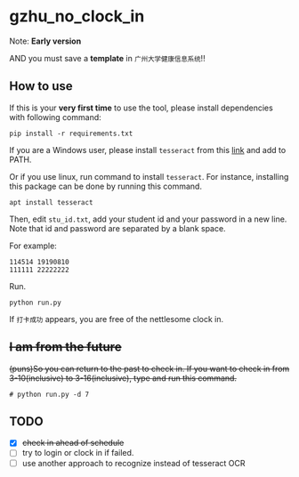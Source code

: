 # gzhu_no_clock_in

Note: **Early version**

AND you must save a **template** in `广州大学健康信息系统`!!

## How to use

If this is your **very first time** to use the tool, please install dependencies with following command:

``` shell
pip install -r requirements.txt
```

If you are a Windows user, please install `tesseract` from this [link](https://digi.bib.uni-mannheim.de/tesseract/) and add to PATH.

Or if you use linux, run command to install `tesseract`. For instance, installing this package can be done by running this command.

```shell
apt install tesseract
```

Then, edit `stu_id.txt`, add your student id and your password in a new line. Note that id and password are separated by a blank space.

For example:

``` text
114514 19190810
111111 22222222
```

Run.

``` shell
python run.py
```

If `打卡成功` appears, you are free of the nettlesome clock in.

## ~~I am from the future~~

~~(puns)So you can return to the past to check in. If you want to check in from 3-10(inclusive) to 3-16(inclusive), type and run this command.~~

``` shell
# python run.py -d 7
```

## TODO

- [x] ~~check in ahead of schedule~~
- [ ] try to login or clock in if failed.
- [ ] use another approach to recognize instead of tesseract OCR
